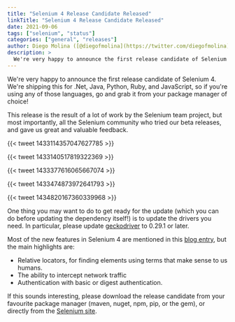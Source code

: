 ```yaml
---
title: "Selenium 4 Release Candidate Released"
linkTitle: "Selenium 4 Release Candidate Released"
date: 2021-09-06
tags: ["selenium", "status"]
categories: ["general", "releases"]
author: Diego Molina ([@diegofmolina](https://twitter.com/diegofmolina))
description: >
  We're very happy to announce the first release candidate of Selenium 4.
---
```



We're very happy to announce the first release candidate of Selenium
4. We're shipping this for .Net, Java, Python, Ruby, and JavaScript,
so if you're using any of those languages, go and grab it from your
package manager of choice!

This release is the result of a lot of work by the Selenium team 
project, but most importantly, all the Selenium community who 
tried our beta releases, and gave us great and valuable feedback.


{{< tweet 1433114357047627785 >}}

{{< tweet 1433140517819322369 >}}

{{< tweet 1433377616065667074 >}}

{{< tweet 1433474873972641793 >}}

{{< tweet 1434820167360339968 >}}


One thing you may want to do to get ready for the update (which you
can do before updating the dependency itself!) is to update the
drivers you need. In particular, please update [geckodriver][] to
0.29.1 or later.

Most of the new features in Selenium 4 are mentioned in this [blog entry][se4], 
but the main highlights are:

  * Relative locators, for finding elements using terms that make
    sense to us humans.
  * The ability to intercept network traffic
  * Authentication with basic or digest authentication.

If this sounds interesting, please download the release candidate from your
favourite package manager (maven, nuget, npm, pip, or the gem), or
directly from the [Selenium site][download].

[download]: /downloads
[geckodriver]: https://github.com/mozilla/geckodriver/releases
[se4]: /blog/2020/what-is-coming-in-selenium-4-new-tricks/
